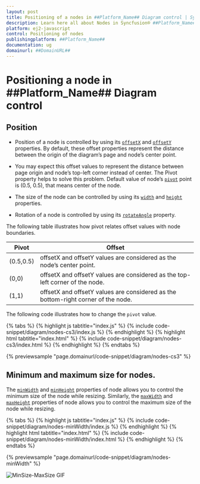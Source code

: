 ```yaml
---
layout: post
title: Positioning of a nodes in ##Platform_Name## Diagram control | Syncfusion®
description: Learn here all about Nodes in Syncfusion® ##Platform_Name## Diagram control of Syncfusion Essential® JS 2 and more.
platform: ej2-javascript
control: Positioning of nodes 
publishingplatform: ##Platform_Name##
documentation: ug
domainurl: ##DomainURL##
---
```


# Positioning a node in ##Platform_Name## Diagram control

## Position

* Position of a node is controlled by using its [`offsetX`](../../api/diagram/node/#offsetx) and [`offsetY`](../../api/diagram/node/#offsety) properties. By default, these offset properties represent the distance between the origin of the diagram’s page and node’s center point.

* You may expect this offset values to represent the distance between page origin and node’s top-left corner instead of center. The Pivot property helps to solve this problem. Default value of node’s [`pivot`](../../api/diagram/node/#pivot) point is (0.5, 0.5), that means center of the node.

* The size of the node can be controlled by using its [`width`](../../api/diagram/node/#width) and [`height`](../../api/diagram/node/#height) properties.

* Rotation of a node is controlled by using its [`rotateAngle`](../../api/diagram/node/#rotateangle) property.

The following table illustrates how pivot relates offset values with node boundaries.

| Pivot | Offset |
|-------- | -------- |
| (0.5,0.5)| offsetX and offsetY values are considered as the node’s center point. |
| (0,0) | offsetX and offsetY values are considered as the top-left corner of the node. |
| (1,1) | offsetX and offsetY values are considered as the bottom-right corner of the node. |

The following code illustrates how to change the `pivot` value.

{% tabs %}
{% highlight js tabtitle="index.js" %}
{% include code-snippet/diagram/nodes-cs3/index.js %}
{% endhighlight %}
{% highlight html tabtitle="index.html" %}
{% include code-snippet/diagram/nodes-cs3/index.html %}
{% endhighlight %}
{% endtabs %}
        
{% previewsample "page.domainurl/code-snippet/diagram/nodes-cs3" %}

## Minimum and maximum size for nodes.

The [`minWidth`](../../api/diagram/node/#minwidth) and [`minHeight`](../../api/diagram/node/#minheight) properties of node allows you to control the minimum size of the node while resizing. Similarly, the [`maxWidth`](../../api/diagram/node/#maxwidth) and [`maxHeight`](../../api/diagram/node/#maxheight) properties of node allows you to control the maximum size of the node while resizing.

{% tabs %}
{% highlight js tabtitle="index.js" %}
{% include code-snippet/diagram/nodes-minWidth/index.js %}
{% endhighlight %}
{% highlight html tabtitle="index.html" %}
{% include code-snippet/diagram/nodes-minWidth/index.html %}
{% endhighlight %}
{% endtabs %}
        
{% previewsample "page.domainurl/code-snippet/diagram/nodes-minWidth" %}

![MinSize-MaxSize GIF](../images/minSize-MaxSizeGif.gif)